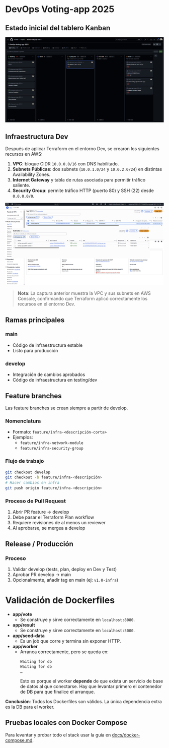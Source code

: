 # DevOps Voting-app 2025

## Estado inicial del tablero Kanban

![Estado inicial del Kanban](docs/initial-kanban.png)

## Infraestructura Dev

Después de aplicar Terraform en el entorno Dev, se crearon los siguientes recursos en AWS:

1. **VPC**: bloque CIDR `10.0.0.0/16` con DNS habilitado.  
2. **Subnets Públicas**: dos subnets (`10.0.1.0/24` y `10.0.2.0/24`) en distintas Availability Zones.  
3. **Internet Gateway** y tabla de rutas asociada para permitir tráfico saliente.  
4. **Security Group**: permite tráfico HTTP (puerto 80) y SSH (22) desde `0.0.0.0/0`.

![Infraestructura Dev](docs/infra-dev.png)

> **Nota**: La captura anterior muestra la VPC y sus subnets en AWS Console, confirmando que Terraform aplicó correctamente los recursos en el entorno Dev.


## Ramas principales

### main

- Código de infraestructura estable
- Listo para producción

### develop

- Integración de cambios aprobados
- Código de infraestructura en testing/dev

## Feature branches

Las feature branches se crean siempre a partir de develop.

### Nomenclatura

- Formato: `feature/infra-<descripción-corta>`
- Ejemplos:
  - `feature/infra-network-module`
  - `feature/infra-security-group`

### Flujo de trabajo

```bash
git checkout develop
git checkout -b feature/infra-<descripción>
# Hacer cambios en infra
git push origin feature/infra-<descripción>
```

### Proceso de Pull Request

1. Abrir PR feature → develop
2. Debe pasar el Terraform Plan workflow
3. Requiere revisiones de al menos un reviewer
4. Al aprobarse, se mergea a develop

## Release / Producción

### Proceso

1. Validar develop (tests, plan, deploy en Dev y Test)
2. Aprobar PR develop → main
3. Opcionalmente, añadir tag en main (ej: `v1.0-infra`)


# Validación de Dockerfiles

- **app/vote**  
  - Se construye y sirve correctamente en `localhost:8080`.  
- **app/result**  
  - Se construye y sirve correctamente en `localhost:5000`.  
- **app/seed-data**  
  - Es un job que corre y termina sin exponer HTTP.  
- **app/worker**  
  - Arranca correctamente, pero se queda en:
    ```
    Waiting for db
    Waiting for db
    …
    ```
    Esto es porque el worker **depende** de que exista un servicio de base de datos al que conectarse. Hay que levantar primero el contenedor de DB para que finalice el arranque.

**Conclusión**: Todos los Dockerfiles son válidos. La única dependencia extra es la DB para el worker.



## Pruebas locales con Docker Compose

Para levantar y probar todo el stack usar la guía en [docs/docker-compose.md](docs/docker-compose.md).